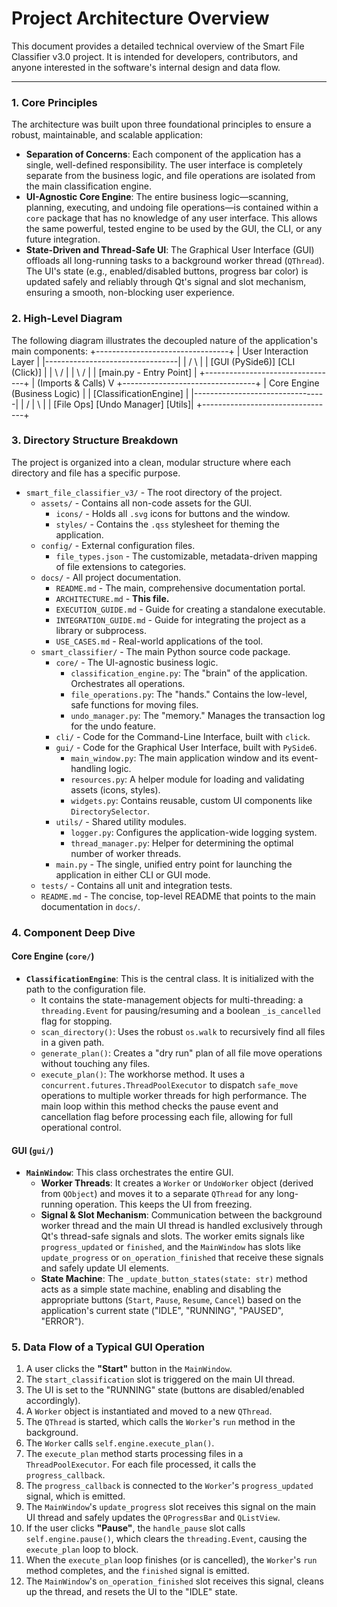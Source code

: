 # Project Architecture Overview

This document provides a detailed technical overview of the Smart File Classifier v3.0 project. It is intended for developers, contributors, and anyone interested in the software's internal design and data flow.

---

### 1. Core Principles

The architecture was built upon three foundational principles to ensure a robust, maintainable, and scalable application:

*   **Separation of Concerns**: Each component of the application has a single, well-defined responsibility. The user interface is completely separate from the business logic, and file operations are isolated from the main classification engine.
*   **UI-Agnostic Core Engine**: The entire business logic—scanning, planning, executing, and undoing file operations—is contained within a `core` package that has no knowledge of any user interface. This allows the same powerful, tested engine to be used by the GUI, the CLI, or any future integration.
*   **State-Driven and Thread-Safe UI**: The Graphical User Interface (GUI) offloads all long-running tasks to a background worker thread (`QThread`). The UI's state (e.g., enabled/disabled buttons, progress bar color) is updated safely and reliably through Qt's signal and slot mechanism, ensuring a smooth, non-blocking user experience.

### 2. High-Level Diagram

The following diagram illustrates the decoupled nature of the application's main components:
+---------------------------------+
| User Interaction Layer |
|---------------------------------|
| / \ |
| [GUI (PySide6)] [CLI (Click)] |
| \ / |
| \ / |
| [main.py - Entry Point] |
+---------------------------------+
| (Imports & Calls)
V
+---------------------------------+
| Core Engine (Business Logic) |
| [ClassificationEngine] |
|---------------------------------|
| / | \ |
| [File Ops] [Undo Manager] [Utils]|
+---------------------------------+


### 3. Directory Structure Breakdown

The project is organized into a clean, modular structure where each directory and file has a specific purpose.

*   `smart_file_classifier_v3/` - The root directory of the project.
    *   `assets/` - Contains all non-code assets for the GUI.
        *   `icons/` - Holds all `.svg` icons for buttons and the window.
        *   `styles/` - Contains the `.qss` stylesheet for theming the application.
    *   `config/` - External configuration files.
        *   `file_types.json` - The customizable, metadata-driven mapping of file extensions to categories.
    *   `docs/` - All project documentation.
        *   `README.md` - The main, comprehensive documentation portal.
        *   `ARCHITECTURE.md` - **This file.**
        *   `EXECUTION_GUIDE.md` - Guide for creating a standalone executable.
        *   `INTEGRATION_GUIDE.md` - Guide for integrating the project as a library or subprocess.
        *   `USE_CASES.md` - Real-world applications of the tool.
    *   `smart_classifier/` - The main Python source code package.
        *   `core/` - The UI-agnostic business logic.
            *   `classification_engine.py`: The "brain" of the application. Orchestrates all operations.
            *   `file_operations.py`: The "hands." Contains the low-level, safe functions for moving files.
            *   `undo_manager.py`: The "memory." Manages the transaction log for the undo feature.
        *   `cli/` - Code for the Command-Line Interface, built with `click`.
        *   `gui/` - Code for the Graphical User Interface, built with `PySide6`.
            *   `main_window.py`: The main application window and its event-handling logic.
            *   `resources.py`: A helper module for loading and validating assets (icons, styles).
            *   `widgets.py`: Contains reusable, custom UI components like `DirectorySelector`.
        *   `utils/` - Shared utility modules.
            *   `logger.py`: Configures the application-wide logging system.
            *   `thread_manager.py`: Helper for determining the optimal number of worker threads.
        *   `main.py` - The single, unified entry point for launching the application in either CLI or GUI mode.
    *   `tests/` - Contains all unit and integration tests.
    *   `README.md` - The concise, top-level README that points to the main documentation in `docs/`.

### 4. Component Deep Dive

#### Core Engine (`core/`)
*   **`ClassificationEngine`**: This is the central class. It is initialized with the path to the configuration file.
    *   It contains the state-management objects for multi-threading: a `threading.Event` for pausing/resuming and a boolean `_is_cancelled` flag for stopping.
    *   `scan_directory()`: Uses the robust `os.walk` to recursively find all files in a given path.
    *   `generate_plan()`: Creates a "dry run" plan of all file move operations without touching any files.
    *   `execute_plan()`: The workhorse method. It uses a `concurrent.futures.ThreadPoolExecutor` to dispatch `safe_move` operations to multiple worker threads for high performance. The main loop within this method checks the pause event and cancellation flag before processing each file, allowing for full operational control.

#### GUI (`gui/`)
*   **`MainWindow`**: This class orchestrates the entire GUI.
    *   **Worker Threads**: It creates a `Worker` or `UndoWorker` object (derived from `QObject`) and moves it to a separate `QThread` for any long-running operation. This keeps the UI from freezing.
    *   **Signal & Slot Mechanism**: Communication between the background worker thread and the main UI thread is handled exclusively through Qt's thread-safe signals and slots. The worker emits signals like `progress_updated` or `finished`, and the `MainWindow` has slots like `update_progress` or `on_operation_finished` that receive these signals and safely update UI elements.
    *   **State Machine**: The `_update_button_states(state: str)` method acts as a simple state machine, enabling and disabling the appropriate buttons (`Start`, `Pause`, `Resume`, `Cancel`) based on the application's current state ("IDLE", "RUNNING", "PAUSED", "ERROR").

### 5. Data Flow of a Typical GUI Operation

1.  A user clicks the **"Start"** button in the `MainWindow`.
2.  The `start_classification` slot is triggered on the main UI thread.
3.  The UI is set to the "RUNNING" state (buttons are disabled/enabled accordingly).
4.  A `Worker` object is instantiated and moved to a new `QThread`.
5.  The `QThread` is started, which calls the `Worker`'s `run` method in the background.
6.  The `Worker` calls `self.engine.execute_plan()`.
7.  The `execute_plan` method starts processing files in a `ThreadPoolExecutor`. For each file processed, it calls the `progress_callback`.
8.  The `progress_callback` is connected to the `Worker`'s `progress_updated` signal, which is emitted.
9.  The `MainWindow`'s `update_progress` slot receives this signal on the main UI thread and safely updates the `QProgressBar` and `QListView`.
10. If the user clicks **"Pause"**, the `handle_pause` slot calls `self.engine.pause()`, which clears the `threading.Event`, causing the `execute_plan` loop to block.
11. When the `execute_plan` loop finishes (or is cancelled), the `Worker`'s `run` method completes, and the `finished` signal is emitted.
12. The `MainWindow`'s `on_operation_finished` slot receives this signal, cleans up the thread, and resets the UI to the "IDLE" state.